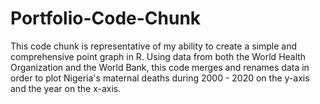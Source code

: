 # Portfolio-Code-Chunk

This code chunk is representative of my ability to create a simple and comprehensive point graph in R. Using data from both the World Health Organization and the World Bank, this code merges and renames data in order to plot Nigeria's maternal deaths during 2000 - 2020 on the y-axis and the year on the x-axis.
